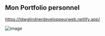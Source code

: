 ## Mon Portfolio personnel 
https://ldwglindnerdeveloppeurweb.netlify.app/

![image](https://github.com/LdwgL/portfolio-astro/assets/38038952/51a7f15d-e707-48c8-9c70-d67803c600be)

